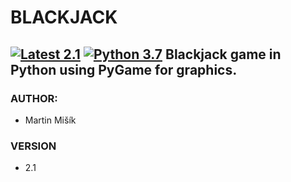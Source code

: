 # BLACKJACK  
[![Latest 2.1](https://img.shields.io/badge/latest-v2.1-red.svg)]()
[![Python 3.7](https://img.shields.io/badge/python-v3.7-green.svg)](https://www.python.org/downloads/release/python-393/) 
Blackjack game in Python using PyGame for graphics.
---
### AUTHOR:
- Martin Mišík

### VERSION
- 2.1
